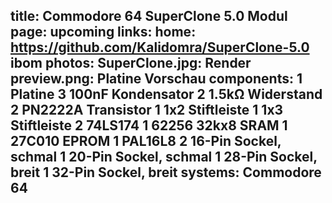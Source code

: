 title: Commodore 64 SuperClone 5.0 Modul
page: upcoming
links:
    home: https://github.com/Kalidomra/SuperClone-5.0
    ibom
photos:
    SuperClone.jpg: Render
    preview.png: Platine Vorschau
components:
    1 Platine
    3 100nF Kondensator
    2 1.5kΩ Widerstand
    2 PN2222A Transistor
    1 1x2 Stiftleiste
    1 1x3 Stiftleiste
    2 74LS174
    1 62256 32kx8 SRAM
    1 27C010 EPROM
    1 PAL16L8
    2 16-Pin Sockel, schmal
    1 20-Pin Sockel, schmal
    1 28-Pin Sockel, breit
    1 32-Pin Sockel, breit
systems:
    Commodore 64
---

